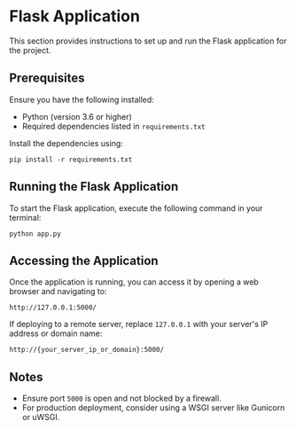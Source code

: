 # Flask Application

This section provides instructions to set up and run the Flask application for the project.

## Prerequisites

Ensure you have the following installed:

- Python (version 3.6 or higher)
- Required dependencies listed in `requirements.txt`

Install the dependencies using:

```
pip install -r requirements.txt
```

## Running the Flask Application

To start the Flask application, execute the following command in your terminal:

```
python app.py
```

## Accessing the Application

Once the application is running, you can access it by opening a web browser and navigating to:

```
http://127.0.0.1:5000/
```

If deploying to a remote server, replace `127.0.0.1` with your server's IP address or domain name:

```
http://{your_server_ip_or_domain}:5000/
```

## Notes

- Ensure port `5000` is open and not blocked by a firewall.
- For production deployment, consider using a WSGI server like Gunicorn or uWSGI.
